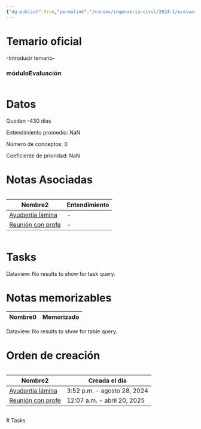 ```yaml
---
{"dg-publish":true,"permalink":"/cursos/ingenieria-civil/2024-1/evaluaciones/desafios-de-la-ingenieria/pfing-1004/","tags":["evaluación"]}
---
```


# Temario oficial
-Introducir temario-
<h3><span>móduloEvaluación</span></h3><p><span><div class="block-language-dataviewjs node-insert-event" style="overflow-x: auto;"><h1 dir="auto"><span>Datos</span></h1><p dir="auto"><span>Quedan -430 días</span></p><p dir="auto"><span>Entendimiento promedio: NaN</span></p><p dir="auto"><span>Número de conceptos: 0</span></p><p dir="auto"><span>Coeficiente de prioridad: NaN</span></p><h1 dir="auto"><span>Notas Asociadas</span></h1><div dir="auto" style="overflow-x: auto;"><table class="dataview table-view-table"><thead class="table-view-thead"><tr class="table-view-tr-header"><th class="table-view-th" dir="auto"><span>Nombre</span><span class="dataview small-text">2</span></th><th class="table-view-th" dir="auto"><span>Entendimiento</span></th></tr></thead><tbody class="table-view-tbody"><tr><td dir="auto"><span><a data-tooltip-position="top" aria-label="Cursos/Ingeniería Civil/2024-1/Desafíos de la Ingeniería/0. Ayudantías/Ayudantía lámina.md" data-href="Cursos/Ingeniería Civil/2024-1/Desafíos de la Ingeniería/0. Ayudantías/Ayudantía lámina.md" href="Cursos/Ingeniería Civil/2024-1/Desafíos de la Ingeniería/0. Ayudantías/Ayudantía lámina.md" class="original-internal-link" target="_blank" rel="noopener nofollow" style="display: none;">Ayudantía lámina</a><a data-tooltip-position="top" aria-label="Cursos/Ingeniería Civil/2024-1/Desafíos de la Ingeniería/0. Ayudantías/Ayudantía lámina.md" data-href="Cursos/Ingeniería Civil/2024-1/Desafíos de la Ingeniería/0. Ayudantías/Ayudantía lámina.md" href="Cursos/Ingeniería Civil/2024-1/Desafíos de la Ingeniería/0. Ayudantías/Ayudantía lámina.md" class="internal-link mathLink-internal-link" target="_blank" rel="noopener nofollow">Ayudantía lámina</a></span></td><td dir="auto"><span>-</span></td></tr><tr><td dir="auto"><span><a data-tooltip-position="top" aria-label="Cursos/Ingeniería Civil/2024-1/Desafíos de la Ingeniería/Presentaciones/Pre-Feria/Reunión con profe.md" data-href="Cursos/Ingeniería Civil/2024-1/Desafíos de la Ingeniería/Presentaciones/Pre-Feria/Reunión con profe.md" href="Cursos/Ingeniería Civil/2024-1/Desafíos de la Ingeniería/Presentaciones/Pre-Feria/Reunión con profe.md" class="original-internal-link" target="_blank" rel="noopener nofollow" style="display: none;">Reunión con profe</a><a data-tooltip-position="top" aria-label="Cursos/Ingeniería Civil/2024-1/Desafíos de la Ingeniería/Presentaciones/Pre-Feria/Reunión con profe.md" data-href="Cursos/Ingeniería Civil/2024-1/Desafíos de la Ingeniería/Presentaciones/Pre-Feria/Reunión con profe.md" href="Cursos/Ingeniería Civil/2024-1/Desafíos de la Ingeniería/Presentaciones/Pre-Feria/Reunión con profe.md" class="internal-link mathLink-internal-link" target="_blank" rel="noopener nofollow">Reunión con profe</a></span></td><td dir="auto"><span>-</span></td></tr></tbody></table></div><h1 dir="auto"><span>Tasks</span></h1><div><div class="dataview dataview-error-box"><p class="dataview dataview-error-message" dir="auto">Dataview: No results to show for task query.</p></div></div><h1 dir="auto"><span>Notas memorizables</span></h1><div><table class="dataview table-view-table"><thead class="table-view-thead"><tr class="table-view-tr-header"><th class="table-view-th"><span>Nombre</span><span class="dataview small-text">0</span></th><th class="table-view-th"><span>Memorizado</span></th></tr></thead><tbody class="table-view-tbody"></tbody></table><div class="dataview dataview-error-box"><p class="dataview dataview-error-message" dir="auto">Dataview: No results to show for table query.</p></div></div><h1 dir="auto"><span>Orden de creación</span></h1><div dir="auto" style="overflow-x: auto;"><table class="dataview table-view-table"><thead class="table-view-thead"><tr class="table-view-tr-header"><th class="table-view-th" dir="auto"><span>Nombre</span><span class="dataview small-text">2</span></th><th class="table-view-th" dir="auto"><span>Creada el día</span></th></tr></thead><tbody class="table-view-tbody"><tr><td dir="auto"><span><a data-tooltip-position="top" aria-label="Cursos/Ingeniería Civil/2024-1/Desafíos de la Ingeniería/0. Ayudantías/Ayudantía lámina.md" data-href="Cursos/Ingeniería Civil/2024-1/Desafíos de la Ingeniería/0. Ayudantías/Ayudantía lámina.md" href="Cursos/Ingeniería Civil/2024-1/Desafíos de la Ingeniería/0. Ayudantías/Ayudantía lámina.md" class="original-internal-link" target="_blank" rel="noopener nofollow" style="display: none;">Ayudantía lámina</a><a data-tooltip-position="top" aria-label="Cursos/Ingeniería Civil/2024-1/Desafíos de la Ingeniería/0. Ayudantías/Ayudantía lámina.md" data-href="Cursos/Ingeniería Civil/2024-1/Desafíos de la Ingeniería/0. Ayudantías/Ayudantía lámina.md" href="Cursos/Ingeniería Civil/2024-1/Desafíos de la Ingeniería/0. Ayudantías/Ayudantía lámina.md" class="internal-link mathLink-internal-link" target="_blank" rel="noopener nofollow">Ayudantía lámina</a></span></td><td dir="ltr">3:52 p.m. - agosto 28, 2024</td></tr><tr><td dir="auto"><span><a data-tooltip-position="top" aria-label="Cursos/Ingeniería Civil/2024-1/Desafíos de la Ingeniería/Presentaciones/Pre-Feria/Reunión con profe.md" data-href="Cursos/Ingeniería Civil/2024-1/Desafíos de la Ingeniería/Presentaciones/Pre-Feria/Reunión con profe.md" href="Cursos/Ingeniería Civil/2024-1/Desafíos de la Ingeniería/Presentaciones/Pre-Feria/Reunión con profe.md" class="original-internal-link" target="_blank" rel="noopener nofollow" style="display: none;">Reunión con profe</a><a data-tooltip-position="top" aria-label="Cursos/Ingeniería Civil/2024-1/Desafíos de la Ingeniería/Presentaciones/Pre-Feria/Reunión con profe.md" data-href="Cursos/Ingeniería Civil/2024-1/Desafíos de la Ingeniería/Presentaciones/Pre-Feria/Reunión con profe.md" href="Cursos/Ingeniería Civil/2024-1/Desafíos de la Ingeniería/Presentaciones/Pre-Feria/Reunión con profe.md" class="internal-link mathLink-internal-link" target="_blank" rel="noopener nofollow">Reunión con profe</a></span></td><td dir="ltr">12:07 a.m. - abril 20, 2025</td></tr></tbody></table></div></div></span></p>
# Tasks
